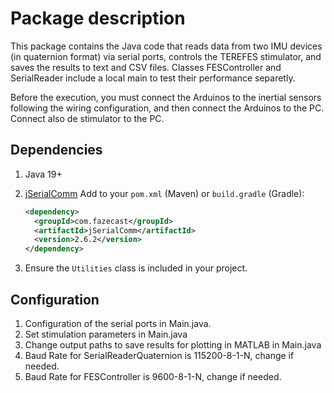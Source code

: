 # Package description

This package contains the Java code that reads data from two IMU devices (in quaternion format) via serial ports, controls the TEREFES stimulator, and saves the results to text and CSV files.
Classes FESController and SerialReader include a local main to test their performance separetly.

Before the execution, you must connect the Arduinos to the inertial sensors following the wiring configuration, and then connect the Arduinos to the PC. Connect also de stimulator to the PC.

## Dependencies
1. Java 19+ 
2. [jSerialComm](https://fazecast.github.io/jSerialComm/) 
   Add to your `pom.xml` (Maven) or `build.gradle` (Gradle):

   ```xml
   <dependency>
     <groupId>com.fazecast</groupId>
     <artifactId>jSerialComm</artifactId>
     <version>2.6.2</version>
   </dependency>

3. Ensure the `Utilities` class is included in your project.

## Configuration

1. Configuration of the serial ports in Main.java.
2. Set stimulation parameters in Main.java
3. Change output paths to save results for plotting in MATLAB in Main.java
4. Baud Rate for SerialReaderQuaternion is 115200-8-1-N, change if needed.
5. Baud Rate for FESController is 9600-8-1-N, change if needed.












